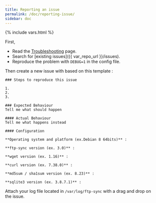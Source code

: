 ```yaml
---
title: Reporting an issue
permalink: /doc/reporting-issue/
sidebar: doc
---
```

{% include vars.html %}

First,

* Read the [Troubleshooting](/doc/troubleshooting/) page.
* Search for [existing issues]({{ var_repo_url }}/issues).
* Reproduce the problem with `DEBUG=1` in the config file.

Then create a new issue with based on this template :

```
### Steps to reproduce this issue

1.
2.
3.

### Expected Behaviour
Tell me what should happen

#### Actual Behaviour
Tell me what happens instead

#### Configuration

**Operating system and platform (ex.Debian 8 64bits)** :

**ftp-sync version (ex. 3.0)** :

**wget version (ex. 1.16)** :

**curl version (ex. 7.38.0)** :

**md5sum / sha1sum version (ex. 8.23)** :

**sqlite3 version (ex. 3.8.7.1)** :
```

Attach your log file located in `/var/log/ftp-sync` with a drag and drop on the issue.
